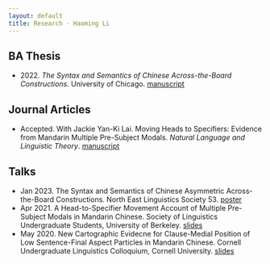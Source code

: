 ```yaml
---
layout: default
title: Research - Haoming Li
---
```

## BA Thesis
- 2022\. *The Syntax and Semantics of Chinese Across-the-Board Constructions*. University of Chicago. [manuscript](/files/ba_thesis.pdf)

## Journal Articles
  - Accepted. With Jackie Yan-Ki Lai. Moving Heads to Specifiers: Evidence from Mandarin Multiple Pre-Subject Modals. *Natural Language and Linguistic Theory*. [manuscript](/files/NLLT21.pdf)

## Talks
  - Jan 2023. The Syntax and Semantics of Chinese Asymmetric Across-the-Board Constructions. North East Linguistics Society 53. [poster](/files/nels_atb_poster.pdf)
- Apr 2021. A Head-to-Specifier Movement Account of Multiple Pre-Subject Modals in Mandarin Chinese. Society of Linguistics Undergraduate Students, University of Berkeley. [slides](/files/slides_for_calslugs.pdf)
- May 2020. New Cartographic Evidecne for Clause-Medial Position of Low Sentence-Final Aspect Particles in Mandarin Chinese. Cornell Undergraduate Linguistics Colloquium, Cornell University.  [slides](/files/slides_for_culc14.pdf)

